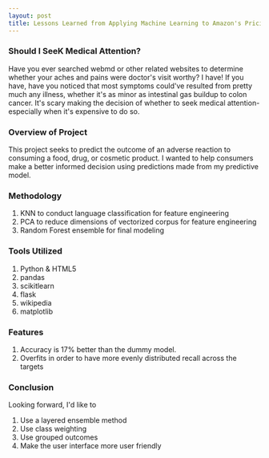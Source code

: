 ```yaml
---
layout: post
title: Lessons Learned from Applying Machine Learning to Amazon's Pricing Structure
---
```


### Should I SeeK Medical Attention?

Have you ever searched webmd or other related websites to determine whether your
aches and pains were doctor's visit worthy? I have! If you have, have you noticed
that most symptoms could've resulted from pretty much any illness, whether it's
as minor as intestinal gas buildup to colon cancer. It's scary making the decision
of whether to seek medical attention- especially when it's expensive to do so. 

### Overview of Project
This project seeks to predict the outcome of an adverse reaction to consuming a 
food, drug, or cosmetic product. I wanted to help consumers make a better informed
decision using predictions made from my predictive model.

### Methodology
1. KNN to conduct language classification for feature engineering
2. PCA to reduce dimensions of vectorized corpus for feature engineering
3. Random Forest ensemble for final modeling

### Tools Utilized
1. Python & HTML5
2. pandas
3. scikitlearn
4. flask
5. wikipedia
6. matplotlib

### Features
1. Accuracy is 17% better than the dummy model.
2. Overfits in order to have more evenly distributed recall across the targets


### Conclusion
Looking forward, I'd like to
1. Use a layered ensemble method
2. Use class weighting
3. Use grouped outcomes 
4. Make the user interface more user friendly
